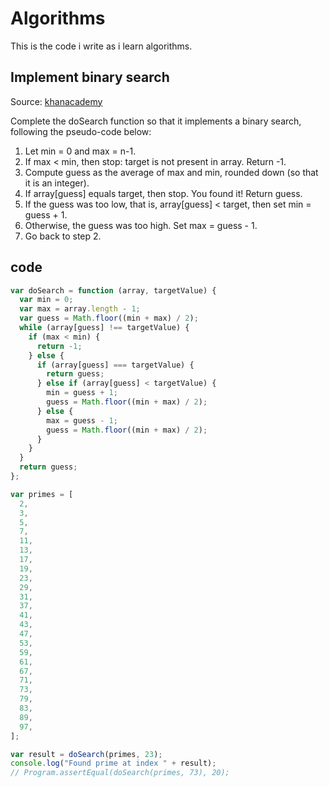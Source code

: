 # Algorithms

This is the code i write as i learn algorithms.

## Implement binary search

Source: [khanacademy](https://www.khanacademy.org/computing/computer-science/algorithms/binary-search/pc/challenge-binary-search)

Complete the doSearch function so that it implements a binary search, following the pseudo-code below:
1. Let min = 0 and max = n-1.
2. If max < min, then stop: target is not present in array. Return -1.
3. Compute guess as the average of max and min, rounded down (so that it is an integer).
4. If array[guess] equals target, then stop. You found it! Return guess.
5. If the guess was too low, that is, array[guess] < target, then set min = guess + 1.
6. Otherwise, the guess was too high. Set max = guess - 1.
7. Go back to step 2.

## code

```javascript
var doSearch = function (array, targetValue) {
  var min = 0;
  var max = array.length - 1;
  var guess = Math.floor((min + max) / 2);
  while (array[guess] !== targetValue) {
    if (max < min) {
      return -1;
    } else {
      if (array[guess] === targetValue) {
        return guess;
      } else if (array[guess] < targetValue) {
        min = guess + 1;
        guess = Math.floor((min + max) / 2);
      } else {
        max = guess - 1;
        guess = Math.floor((min + max) / 2);
      }
    }
  }
  return guess;
};

var primes = [
  2,
  3,
  5,
  7,
  11,
  13,
  17,
  19,
  23,
  29,
  31,
  37,
  41,
  43,
  47,
  53,
  59,
  61,
  67,
  71,
  73,
  79,
  83,
  89,
  97,
];

var result = doSearch(primes, 23);
console.log("Found prime at index " + result);
// Program.assertEqual(doSearch(primes, 73), 20);

```
